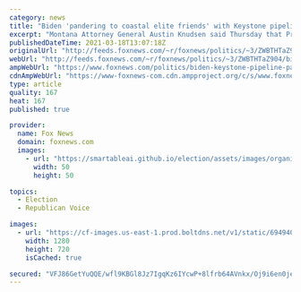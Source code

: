 ```yaml
---
category: news
title: "Biden 'pandering to coastal elite friends' with Keystone pipeline shutdown: Montana AG"
excerpt: "Montana Attorney General Austin Knudsen said Thursday that President Biden's shutdown of the Keystone pipeline is really just \"pandering to his coastal elite friends.\""
publishedDateTime: 2021-03-18T13:07:18Z
originalUrl: "http://feeds.foxnews.com/~r/foxnews/politics/~3/ZWBTHTaZ904/biden-keystone-pipeline-pandering-elite-lawsuit-montana"
webUrl: "http://feeds.foxnews.com/~r/foxnews/politics/~3/ZWBTHTaZ904/biden-keystone-pipeline-pandering-elite-lawsuit-montana"
ampWebUrl: "https://www.foxnews.com/politics/biden-keystone-pipeline-pandering-elite-lawsuit-montana.amp"
cdnAmpWebUrl: "https://www-foxnews-com.cdn.ampproject.org/c/s/www.foxnews.com/politics/biden-keystone-pipeline-pandering-elite-lawsuit-montana.amp"
type: article
quality: 167
heat: 167
published: true

provider:
  name: Fox News
  domain: foxnews.com
  images:
    - url: "https://smartableai.github.io/election/assets/images/organizations/foxnews.com-50x50.jpg"
      width: 50
      height: 50

topics:
  - Election
  - Republican Voice

images:
  - url: "https://cf-images.us-east-1.prod.boltdns.net/v1/static/694940094001/2682fc54-190c-4f84-9525-ba7663838cbe/790d029c-c038-48f8-9d75-83695b1a9fc5/1280x720/match/image.jpg"
    width: 1280
    height: 720
    isCached: true

secured: "VFJ86GetYuQQE/wfl9KBGl8Jz7IgqKz6IYcwP+8lfrb64AVnkx/Oj9i6en0je0OSjPr4qF4sXxB6L9srG1/3U+EG+VpreBHC1yzV/xG5qQR5vGIFRA0ru0nKXFywIhfNwY0ZbOm0LzDTxMuiLQfxEUmxvPU4uNoiKZBHl0gJUcHeyXdHDAFUEalHmk2M7bBFicb/8LJ+rBGSH3+wKEfnn2H1fWlivfXSguNfWWUsw9Ufukf+bLd98V9WmPggu3UGMayVSUNyEDjCdlDIXOZdhDrPm4Wcqa9och535zIXNokGgqKT43fGFASLTgMETMS8OZVWZy3q6sc3eTC6Zf9MfPPUteGM/Y91zt1U0TefOtw=;SHUF5s1GkiWxcJP+bL7jBw=="
---
```


